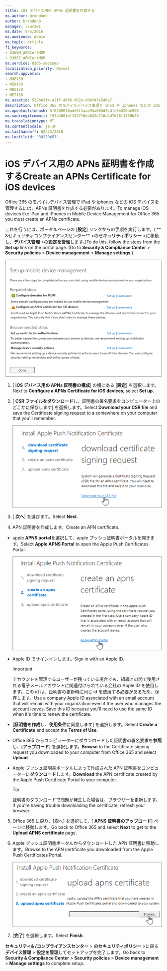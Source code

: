 ```yaml
---
title: iOS デバイス用の APNs 証明書を作成する
ms.author: brendonb
author: brendonb
manager: laurawi
ms.date: 8/5/2016
ms.audience: Admin
ms.topic: article
f1_keywords:
- O365M_APNCertMDM
- O365E_APNCertMDM
ms.service: O365-seccomp
localization_priority: Normal
search.appverid:
- MOE150
- MED150
- MBS150
- MET150
ms.assetid: 522b43f4-a2ff-46f6-962a-dd4f47e546a7
description: Office 365 のモバイルデバイス管理で iPad や iphones などの iOS デバイスを管理するには、最初に APNs 証明書を作成するために、次の手順を実行します。
ms.openlocfilehash: 5f82690f0add5f1aae95a089d9cdfc0b320ae596
ms.sourcegitcommit: f57b4001ef1327f0ea622e716a4d7d78f1769b49
ms.translationtype: MT
ms.contentlocale: ja-JP
ms.lasthandoff: 02/23/2019
ms.locfileid: "30220457"
---
```

# <a name="create-an-apns-certificate-for-ios-devices"></a><span data-ttu-id="7479c-103">iOS デバイス用の APNs 証明書を作成する</span><span class="sxs-lookup"><span data-stu-id="7479c-103">Create an APNs Certificate for iOS devices</span></span>

 <span data-ttu-id="7479c-104">Office 365 のモバイルデバイス管理で iPad や iphones などの iOS デバイスを管理するには、APNs 証明書を作成する必要があります。</span><span class="sxs-lookup"><span data-stu-id="7479c-104">To manage iOS devices like iPad and iPhones in Mobile Device Management for Office 365 you must create an APNs certificate.</span></span> 
  
<span data-ttu-id="7479c-p101">これを行うには、ポータルページの [**設定**] リンクからの手順を実行します。( \*\* &amp;セキュリティコンプライアンスセンター\*\* \>の**セキュリティポリシー** \>に移動し、**デバイス管理** \>の**設定を管理**します。)</span><span class="sxs-lookup"><span data-stu-id="7479c-p101">To do this, follow the steps from the **Set up** link on the portal page. (Go to **Security &amp; Compliance Center** \> **Security policies** \> **Device management** \> **Manage settings**.)</span></span>
  
![モバイルデバイス管理をセットアップする必要があり、推奨される手順](media/d71e3c76-b6b9-4549-ade6-cbfab846d908.png)
  
1. <span data-ttu-id="7479c-108">[ **iOS デバイス用の APNs 証明書の構成**] の横にある [**設定**] を選択します。</span><span class="sxs-lookup"><span data-stu-id="7479c-108">Next to **Configure a APNs Certificate for iOS devices**, select **Set up**.</span></span>
    
2. <span data-ttu-id="7479c-109">[ **CSR ファイルをダウンロード**し、証明書の署名要求をコンピューター上のどこかに保存します] を選択します。</span><span class="sxs-lookup"><span data-stu-id="7479c-109">Select **Download your CSR file** and save the Certificate signing request to a somewhere on your computer that you'll remember.</span></span> 
    
    ![[APN 証明書のインストール] ダイアログボックス](media/03aa8a24-e95c-4077-9b6b-ef76a86bafd7.png)
  
3. <span data-ttu-id="7479c-111">[ **次へ**] を選びます。</span><span class="sxs-lookup"><span data-stu-id="7479c-111">Select **Next**.</span></span>
    
4. <span data-ttu-id="7479c-112">APN 証明書を作成します。</span><span class="sxs-lookup"><span data-stu-id="7479c-112">Create an APN certificate.</span></span>
    
  - <span data-ttu-id="7479c-113">apple **APNS portal**を選択して、apple プッシュ証明書ポータルを開きます。</span><span class="sxs-lookup"><span data-stu-id="7479c-113">Select **Apple APNS Portal** to open the Apple Push Certificates Portal.</span></span> 
    
    ![Apple APNS ポータルが選択されている状態で APN 通知証明書ダイアログをインストールする](media/ce19f53c-f44a-470b-baf3-9278dfda2ba5.png)
  
  - <span data-ttu-id="7479c-115">Apple ID でサインインします。</span><span class="sxs-lookup"><span data-stu-id="7479c-115">Sign in with an Apple ID.</span></span>
    
    > [!IMPORTANT]
    > <span data-ttu-id="7479c-p102">アカウントを管理するユーザーが残っている場合でも、組織との間で使用される電子メールアカウントに関連付けられている会社の Apple ID を使用します。この id は、証明書の更新時に同じ id を使用する必要があるため、保存します。</span><span class="sxs-lookup"><span data-stu-id="7479c-p102">Use a company Apple ID associated with an email account that will remain with your organization even if the user who manages the account leaves. Save this ID because you'll need to use the same ID when it's time to renew the certificate.</span></span> 
  
  - <span data-ttu-id="7479c-118">[**証明書を作成**し、**使用条件**に同意します] を選択します。</span><span class="sxs-lookup"><span data-stu-id="7479c-118">Select **Create a Certificate** and accept the **Terms of Use**.</span></span>
    
  - <span data-ttu-id="7479c-119">Office 365 からコンピューターにダウンロードした証明書の署名要求を**参照**し、[**アップロード**] を選択します。</span><span class="sxs-lookup"><span data-stu-id="7479c-119">**Browse** to the Certificate signing request you downloaded to your computer from Office 365 and select **Upload**.</span></span>
    
  - <span data-ttu-id="7479c-120">Apple プッシュ証明書ポータルによって作成された APN 証明書をコンピューターに**ダウンロード**します。</span><span class="sxs-lookup"><span data-stu-id="7479c-120">**Download** the APN certificate created by the Apple Push Certificate Portal to your computer.</span></span> 
    
    > [!TIP]
    > <span data-ttu-id="7479c-121">証明書のダウンロードで問題が発生した場合は、ブラウザーを更新します。</span><span class="sxs-lookup"><span data-stu-id="7479c-121">If you're having trouble downloading the certificate, refresh your browser.</span></span> 
  
5. <span data-ttu-id="7479c-122">Office 365 に戻り、[**次**へ] を選択して、[ **APNS 証明書のアップロード**] ページに移動します。</span><span class="sxs-lookup"><span data-stu-id="7479c-122">Go back to Office 365 and select **Next** to get to the **Upload APNS certificate** page.</span></span> 
    
6. <span data-ttu-id="7479c-123">Apple プッシュ証明書ポータルからダウンロードした APN 証明書に移動します。</span><span class="sxs-lookup"><span data-stu-id="7479c-123">Browse to the APN certificate you downloaded from the Apple Push Certificates Portal.</span></span>
    
    ![[参照] ボタンをクリックして Apple からダウンロードした APNS 証明書を選択します。](media/afe2849d-af23-4c55-9009-d8f25edaf6c0.png)
  
7. <span data-ttu-id="7479c-125">[**完了**] を選択します。</span><span class="sxs-lookup"><span data-stu-id="7479c-125">Select **Finish**.</span></span>
    
<span data-ttu-id="7479c-126">**セキュリティ&amp; /コンプライアンスセンター** \> **のセキュリティポリシー** \>に戻る**デバイス管理** \> **設定を管理**してセットアップを完了します。</span><span class="sxs-lookup"><span data-stu-id="7479c-126">Go back to **Security &amp; Compliance Center** \> **Security policies** \> **Device management** \> **Manage settings** to complete setup.</span></span> 
  

